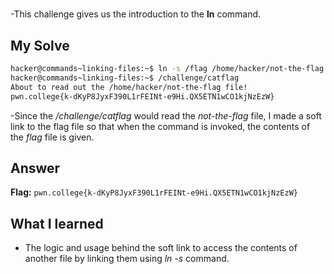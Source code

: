 # 
-This challenge gives us the introduction to the **ln** command.

## My Solve
```bash
hacker@commands~linking-files:~$ ln -s /flag /home/hacker/not-the-flag
hacker@commands~linking-files:~$ /challenge/catflag
About to read out the /home/hacker/not-the-flag file!
pwn.college{k-dKyP8JyxF390L1rFEINt-e9Hi.QX5ETN1wCO1kjNzEzW}
```
-Since the */challenge/catflag* would read the *not-the-flag* file, I made a soft link to the flag file so that when the command is invoked, the contents of the *flag* file is given.

## Answer

**Flag:** `pwn.college{k-dKyP8JyxF390L1rFEINt-e9Hi.QX5ETN1wCO1kjNzEzW}`

## What I learned

- The logic and usage behind the soft link to access the contents of another file by linking them using *ln -s* command.
